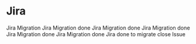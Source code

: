 # Jira
Jira Migration
Jira Migration done
Jira Migration done
Jira Migration done
Jira Migration done Jira Migration done
Jira done to migrate
close Issue
